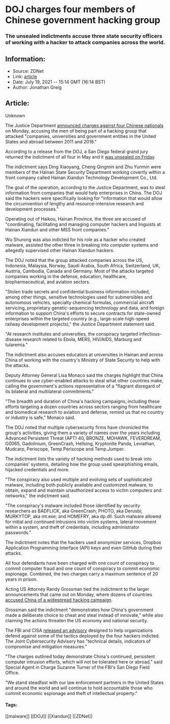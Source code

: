 # DOJ charges four members of Chinese government hacking group
### The unsealed indictments accuse three state security officers of working with a hacker to attack companies across the world.

## Information:
+ Source: ZDNet
+ Link: [article](https://www.zdnet.com/article/doj-charges-four-members-of-chinese-government-hacking-group/)
+ Date: July 19, 2021 -- 15:14 GMT (16:14 BST)
+ Author: Jonathan Greig


## Article:
Unknown

The Justice Department [announced charges against four Chinese nationals](https://www.justice.gov/opa/pr/four-chinese-nationals-working-ministry-state-security-charged-global-computer-intrusion) on Monday, accusing the men of being part of a hacking group that attacked "companies, universities and government entities in the United States and abroad between 2011 and 2018."

According to a release from the DOJ, a San Diego federal grand jury returned the indictment of all four in May and it [was unsealed on Friday](https://www.justice.gov/opa/press-release/file/1412916/download).

The indictment says Ding Xiaoyang, Cheng Qingmin and Zhu Yunmin were members of the Hainan State Security Department working covertly within a front company called Hainan Xiandun Technology Development Co., Ltd.

The goal of the operation, according to the Justice Department, was to steal information from companies that would help enterprises in China. The DOJ said the hackers were specifically looking for "information that would allow the circumvention of lengthy and resource-intensive research and development processes."

Operating out of Haikou, Hainan Province, the three are accused of "coordinating, facilitating and managing computer hackers and linguists at Hainan Xiandun and other MSS front companies." 

Wu Shurong was also indicted for his role as a hacker who created malware, assisted the other three in breaking into computer systems and allegedly supervised other Hainan Xiandun hackers.

The DOJ noted that the group attacked companies across the US, Indonesia, Malaysia, Norway, Saudi Arabia, South Africa, Switzerland, UK, Austria, Cambodia, Canada and Germany. Most of the attacks targeted companies working in the defense, education, healthcare, biopharmaceutical, and aviation sectors. 






"Stolen trade secrets and confidential business information included, among other things, sensitive technologies used for submersibles and autonomous vehicles, specialty chemical formulas, commercial aircraft servicing, proprietary genetic-sequencing technology and data, and foreign information to support China's efforts to secure contracts for state-owned enterprises within the targeted country (e.g., large-scale high-speed railway development projects)," the Justice Department statement said.  

"At research institutes and universities, the conspiracy targeted infectious-disease research related to Ebola, MERS, HIV/AIDS, Marburg and tularemia." 

The indictment also accuses educators at universities in Hainan and across China of working with the country's Ministry of State Security to help with the attacks. 

Deputy Attorney General Lisa Monaco said the charges highlight that China continues to use cyber-enabled attacks to steal what other countries make, calling the government's actions representative of a "flagrant disregard of its bilateral and multilateral commitments."

"The breadth and duration of China's hacking campaigns, including these efforts targeting a dozen countries across sectors ranging from healthcare and biomedical research to aviation and defense, remind us that no country or industry is safe," Monaco said. 

The DOJ noted that multiple cybersecurity firms have chronicled the group's activities, giving them a variety of names over the years including Advanced Persistent Threat (APT) 40, BRONZE, MOHAWK, FEVERDREAM, G0065, Gadolinium, GreenCrash, Hellsing, Kryptonite Panda, Leviathan, Mudcarp, Periscope, Temp.Periscope and Temp.Jumper. 

The indictment lists the variety of hacking methods used to break into companies' systems, detailing how the group used spearphishing emails, hijacked credentials and more. 

"The conspiracy also used multiple and evolving sets of sophisticated malware, including both publicly available and customized malware, to obtain, expand and maintain unauthorized access to victim computers and networks," the indictment said. 

"The conspiracy's malware included those identified by security researchers as BADFLICK, aka GreenCrash; PHOTO, aka Derusbi; MURKYTOP, aka mt.exe; and HOMEFRY, aka dp.dll. Such malware allowed for initial and continued intrusions into victim systems, lateral movement within a system, and theft of credentials, including administrator passwords."

The indictment notes that the hackers used anonymizer services, Dropbox Application Programming Interface (API) keys and even GitHub during their attacks. 

All four defendants have been charged with one count of conspiracy to commit computer fraud and one count of conspiracy to commit economic espionage. Combined, the two charges carry a maximum sentence of 20 years in prison. 

Acting US Attorney Randy Grossman tied the indictment to the larger announcements that came out on Monday, where dozens of countries [accused China of a widespread hacking campaign](https://www.zdnet.com/article/uk-blames-china-for-microsoft-exchange-server-hack/).  

Grossman said the indictment "demonstrates how China's government made a deliberate choice to cheat and steal instead of innovate," while also claiming the actions threaten the US economy and national security.

The FBI and CISA [released an advisory](https://www.nsa.gov/news-features/press-room/Article/2698416/nsa-cisa-and-fbi-detail-chinese-state-sponsored-actions-mitigations/) designed to help organizations defend against some of the tactics deployed by the four hackers indicted. The Joint Cybersecurity Advisory has "technical details, indicators of compromise and mitigation measures."

"The charges outlined today demonstrate China's continued, persistent computer intrusion efforts, which will not be tolerated here or abroad," said Special Agent in Charge Suzanne Turner of the FBI's San Diego Field Office. 

"We stand steadfast with our law enforcement partners in the United States and around the world and will continue to hold accountable those who commit economic espionage and theft of intellectual property."






#### Tags:
[[malware]] [[DOJ]] [[Xiandun]] [[ZDNet]]
